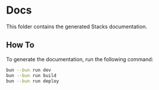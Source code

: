 # Docs

This folder contains the generated Stacks documentation.

## How To

To generate the documentation, run the following command:

```bash
bun --bun run dev
bun --bun run build
bun --bun run deploy
```
